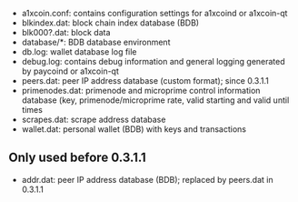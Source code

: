 
* a1xcoin.conf: contains configuration settings for a1xcoind or a1xcoin-qt
* blkindex.dat: block chain index database (BDB)
* blk000?.dat: block data
* database/*: BDB database environment
* db.log: wallet database log file
* debug.log: contains debug information and general logging generated by paycoind or a1xcoin-qt
* peers.dat: peer IP address database (custom format); since 0.3.1.1
* primenodes.dat: primenode and microprime control information database (key, primenode/microprime rate, valid starting and valid until times
* scrapes.dat: scrape address database
* wallet.dat: personal wallet (BDB) with keys and transactions

Only used before 0.3.1.1
---------------------
* addr.dat: peer IP address database (BDB); replaced by peers.dat in 0.3.1.1
